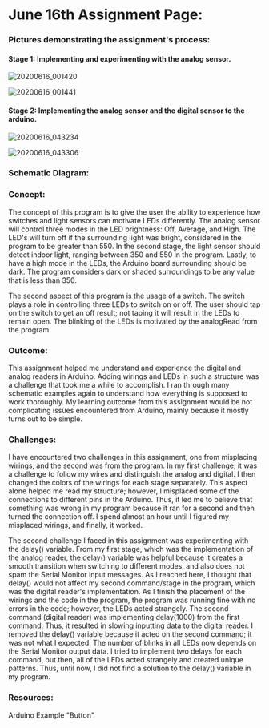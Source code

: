 # June 16th Assignment Page:

### Pictures demonstrating the assignment's process:
#### Stage 1: Implementing and experimenting with the analog sensor.
![20200616_001420](https://user-images.githubusercontent.com/60816393/84718601-099f3d80-af8a-11ea-865e-e5a196f0f49a.jpg)

![20200616_001441](https://user-images.githubusercontent.com/60816393/84718626-1c197700-af8a-11ea-9f29-45f03e2042da.jpg)

#### Stage 2: Implementing the analog sensor and the digital sensor to the arduino.
![20200616_043234](https://user-images.githubusercontent.com/60816393/84718837-cbeee480-af8a-11ea-92e3-880d0743ebbc.jpg)

![20200616_043306](https://user-images.githubusercontent.com/60816393/84718840-cdb8a800-af8a-11ea-8b36-81dcb5e9fd6c.jpg)

### Schematic Diagram:




### Concept:
  The concept of this program is to give the user the ability to experience how switches and light sensors can motivate LEDs differently. The analog sensor will control three modes in the LED brightness: Off, Average, and High. The LED's will turn off if the surrounding light was bright, considered in the program to be greater than 550. In the second stage, the light sensor should detect indoor light, ranging between 350 and 550 in the program. Lastly, to have a high mode in the LEDs, the Arduino board surrounding should be dark. The program considers dark or shaded surroundings to be any value that is less than 350.

  The second aspect of this program is the usage of a switch. The switch plays a role in controlling three LEDs to switch on or off. The user should tap on the switch to get an off result; not taping it will result in the LEDs to remain open. The blinking of the LEDs is motivated by the analogRead from the program.
  
### Outcome:

  This assignment helped me understand and experience the digital and analog readers in Arduino. Adding wirings and LEDs in such a structure was a challenge that took me a while to accomplish. I ran through many schematic examples again to understand how everything is supposed to work thoroughly. My learning outcome from this assignment would be not complicating issues encountered from Arduino, mainly because it mostly turns out to be simple.

### Challenges:

I have encountered two challenges in this assignment, one from misplacing wirings, and the second was from the program. In my first challenge, it was a challenge to follow my wires and distinguish the analog and digital. I then changed the colors of the wirings for each stage separately. This aspect alone helped me read my structure; however, I misplaced some of the connections to different pins in the Arduino. Thus, it led me to believe that something was wrong in my program because it ran for a second and then turned the connection off. I spend almost an hour until I figured my misplaced wirings, and finally, it worked.

The second challenge I faced in this assignment was experimenting with the delay() variable. From my first stage, which was the implementation of the analog reader, the delay() variable was helpful because it creates a smooth transition when switching to different modes, and also does not spam the Serial Monitor input messages. As I reached here, I thought that delay() would not affect my second command/stage in the program, which was the digital reader's implementation. As I finish the placement of the wirings and the code in the program, the program was running fine with no errors in the code; however, the LEDs acted strangely. The second command (digital reader) was implementing delay(1000) from the first command. Thus, it resulted in slowing inputting data to the digital reader. I removed the delay() variable because it acted on the second command; it was not what I expected. The number of blinks in all LEDs now depends on the Serial Monitor output data. I tried to implement two delays for each command, but then, all of the LEDs acted strangely and created unique patterns. Thus, until now, I did not find a solution to the delay() variable in my program.

### Resources:

Arduino Example "Button"
